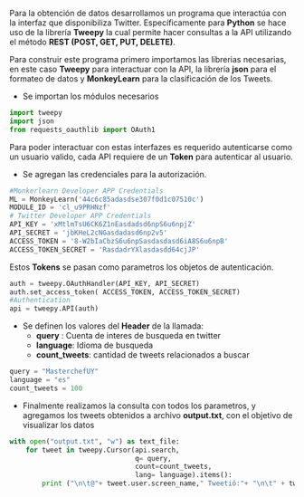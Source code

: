 Para la obtención de datos desarrollamos un programa que interactúa con la interfaz que disponibiliza Twitter.
Específicamente para **Python** se hace uso de la librería **Tweepy** la cual permite hacer consultas a la API utilizando
el método **REST (POST, GET, PUT, DELETE)**.

Para construir este programa primero importamos las librerias necesarias, en este caso **Tweepy** para interactuar con
la API, la librería **json** para el formateo de datos y **MonkeyLearn** para la clasificación de los Tweets.


* Se importan los módulos necesarios
```python
import tweepy
import json
from requests_oauthlib import OAuth1
```
Para poder interactuar con estas interfazes es requerido autenticarse como un usuario valido,
cada API requiere de un **Token** para autenticar al usuario.

* Se agregan las credenciales para la autorización.
```python
#Monkerlearn Developer APP Credentials
ML = MonkeyLearn('44c6c85adasdse307f0d1c07510c')
MODULE_ID = 'cl_u9PRHNzf'
# Twitter Developer APP Credentials
API_KEY = 'xMtlmTsU6CK6Z1nEasdadsd6npS6u6npjZ'
API_SECRET = 'jbKHeL2cNGasdadasd6np2v5'
ACCESS_TOKEN = '8-W2bIaCbzS6u6npSasdasdasd6iA8S6u6npB'
ACCESS_TOKEN_SECRET = 'RasdadrYXlasdasdd64cjJP'
```

Estos **Tokens** se pasan como parametros los objetos de autenticación.

```python
auth = tweepy.OAuthHandler(API_KEY, API_SECRET)
auth.set_access_token( ACCESS_TOKEN, ACCESS_TOKEN_SECRET)
#Authentication
api = tweepy.API(auth)
```

* Se definen los valores del **Header** de la llamada:
    * **query** : Cuenta de interes de busqueda en twitter
    * **language**: Idioma de busqueda
    * **count_tweets**: cantidad de tweets relacionados a buscar

```python
query = "MasterchefUY"
language = "es"
count_tweets = 100
```

* Finalmente realizamos la consulta con todos los parametros, y agregamos los tweets
obtenidos a archivo **output.txt**, con el objetivo de visualizar los datos
```python
with open("output.txt", "w") as text_file:
    for tweet in tweepy.Cursor(api.search,
                               q= query,
                               count=count_tweets,
                               lang= language).items():
        print ("\n\t@"+ tweet.user.screen_name," Tweetió:"+ "\n\t" + tweet.text, file = text_file)
```

